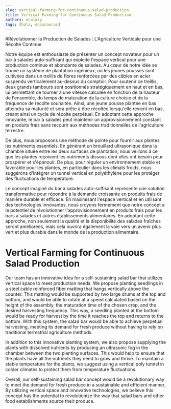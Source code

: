 ```yaml
---
slug: vertical-farming-for-continuous-salad-production
title: Vertical Farming for Continuous Salad Production
authors: ecolazy
tags: [hola, docusaurus]
---
```


#Révolutionner la Production de Salades : L'Agriculture Verticale pour une Récolte Continue

Notre équipe est enthousiaste de présenter un concept novateur pour un bar à salades auto-suffisant qui exploite l'espace vertical pour une production continue et abondante de salades. Au cœur de notre idée se trouve un système de plantation ingénieux, où les jeunes pousses sont cultivées dans un treillis de fibres renforcées par des câbles en acier suspendu verticalement au-dessus du comptoir. Pour soutenir ce treillis, deux grands tambours sont positionnés stratégiquement en haut et en bas, lui permettant de tourner à une vitesse calculée en fonction de la hauteur de l'ensemble, du temps de maturation de la culture choisie et de la fréquence de récolte souhaitée. Ainsi, une jeune pousse plantée en bas atteindra sa maturité et sera prête à être récoltée lorsqu'elle revient en bas, créant ainsi un cycle de récolte perpétuel. En adoptant cette approche innovante, le bar à salades peut maintenir un approvisionnement constant en produits frais sans recourir aux méthodes traditionnelles de l'agriculture terrestre.

De plus, nous proposons une méthode de pointe pour fournir aux plantes les nutriments essentiels. En générant un brouillard ultrasonique dans la chambre située entre les deux surfaces de plantation, nous veillons à ce que les plantes reçoivent les nutriments dissous dont elles ont besoin pour prospérer et s'épanouir. De plus, pour réguler un environnement stable et favorable pour les plantes, en particulier dans les climats froids, nous suggérons d'intégrer un tunnel vertical en polyéthylène pour les protéger des fluctuations de température.

Le concept imaginé du bar à salades auto-suffisant représente une solution transformative pour répondre à la demande croissante en produits frais de manière durable et efficace. En maximisant l'espace vertical et en utilisant des technologies innovantes, nous croyons fermement que notre concept a le potentiel de révolutionner l'approvisionnement en produits frais pour les bars à salades et autres établissements alimentaires. En adoptant cette approche, non seulement la qualité et la disponibilité des salades fraîches seront améliorées, mais cela ouvrira également la voie vers un avenir plus vert et plus durable dans le monde de la production alimentaire.






# Vertical Farming for Continuous Salad Production

Our team has an innovative idea for a self-sustaining salad bar that utilizes vertical space to meet production needs. We propose planting seedlings in a steel cable reinforced fiber matting that hangs vertically above the counter. This matting would be supported by two large drums at the top and bottom, and would be able to rotate at a speed calculated based on the height of the assembly, the maturation time of the chosen crop, and the desired harvesting frequency. This way, a seedling planted at the bottom would be ready for harvest by the time it reaches the top and returns to the bottom. With this system, the salad bar would be able to achieve perpetual harvesting, meeting its demand for fresh produce without having to rely on traditional terrestrial agriculture methods.

In addition to this innovative planting system, we also propose supplying the plants with dissolved nutrients by producing an ultrasonic fog in the chamber between the two planting surfaces. This would help to ensure that the plants have all the nutrients they need to grow and thrive. To maintain a stable temperature for the plants, we suggest using a vertical poly tunnel in colder climates to protect them from temperature fluctuations.

Overall, our self-sustaining salad bar concept would be a revolutionary way to meet the demand for fresh produce in a sustainable and efficient manner. By utilizing vertical space and innovative technologies, we believe this concept has the potential to revolutionize the way that salad bars and other food establishments source their produce.

